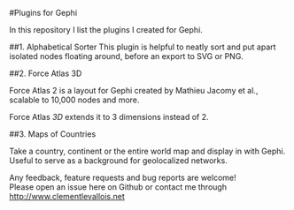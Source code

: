 #Plugins for Gephi


In this repository I list the plugins I created for Gephi.

##1. Alphabetical Sorter
This plugin is helpful to neatly sort and put apart isolated nodes floating around, before an export to SVG or PNG.

##2. Force Atlas 3D

Force Atlas 2 is a layout for Gephi created by Mathieu Jacomy et al., scalable to 10,000 nodes and more.  

Force Atlas *3D* extends it to 3 dimensions instead of 2.  

##3. Maps of Countries

Take a country, continent or the entire world map and display in with Gephi. Useful to serve as a background for geolocalized networks.



Any feedback, feature requests and bug reports are welcome!  
Please open an issue here on Github or contact me through http://www.clementlevallois.net
